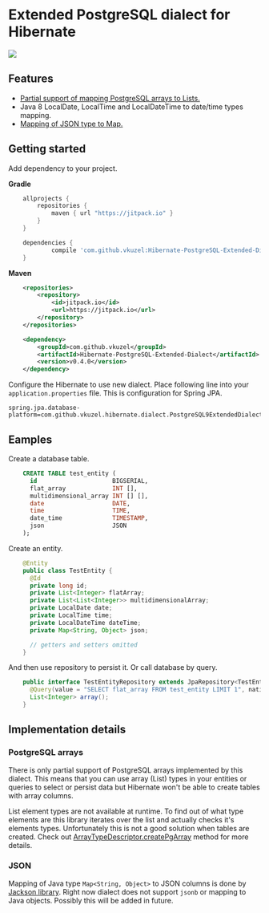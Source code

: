 # Extended PostgreSQL dialect for Hibernate

[![](https://jitpack.io/v/vkuzel/Hibernate-PostgreSQL-Extended-Dialect.svg)](https://jitpack.io/#vkuzel/Hibernate-PostgreSQL-Extended-Dialect)

## Features

* [Partial support of mapping PostgreSQL arrays to Lists.](#postgresql-arrays)
* Java 8 LocalDate, LocalTime and LocalDateTime to date/time types mapping.
* [Mapping of JSON type to Map.](#json)

## Getting started

Add dependency to your project.

**Gradle**
````groovy
    allprojects {
        repositories {
            maven { url "https://jitpack.io" }
        }
    }

    dependencies {
            compile 'com.github.vkuzel:Hibernate-PostgreSQL-Extended-Dialect:v0.4.0'
    }
````
**Maven**
````xml
    <repositories>
		<repository>
		    <id>jitpack.io</id>
		    <url>https://jitpack.io</url>
		</repository>
	</repositories>

    <dependency>
	    <groupId>com.github.vkuzel</groupId>
	    <artifactId>Hibernate-PostgreSQL-Extended-Dialect</artifactId>
	    <version>v0.4.0</version>
	</dependency>
````

Configure the Hibernate to use new dialect. Place following line into your `application.properties` file. This is configuration for Spring JPA.
```
spring.jpa.database-platform=com.github.vkuzel.hibernate.dialect.PostgreSQL9ExtendedDialect
```

## Eamples

Create a database table.

```sql
    CREATE TABLE test_entity (
      id                     BIGSERIAL,
      flat_array             INT [],
      multidimensional_array INT [] [],
      date                   DATE,
      time                   TIME,
      date_time              TIMESTAMP,
      json                   JSON
    );
```
Create an entity.
```java
    @Entity
    public class TestEntity {
      @Id
      private long id;
      private List<Integer> flatArray;
      private List<List<Integer>> multidimensionalArray;
      private LocalDate date;
      private LocalTime time;
      private LocalDateTime dateTime;
      private Map<String, Object> json;

      // getters and setters omitted
    }
```
And then use repository to persist it. Or call database by query.
```java
    public interface TestEntityRepository extends JpaRepository<TestEntity, Long> {
      @Query(value = "SELECT flat_array FROM test_entity LIMIT 1", nativeQuery = true)
      List<Integer> array();
    }
```

## Implementation details

### PostgreSQL arrays

There is only partial support of PostgreSQL arrays implemented by this dialect. This means that you can use array (List) types in your entities or queries to select or persist data but Hibernate won't be able to create tables with array columns.

List element types are not available at runtime. To find out of what type elements are this library iterates over the list and actually checks it's elements types. Unfortunately this is not a good solution when tables are created. Check out [ArrayTypeDescriptor.createPgArray](src/main/java/com/github/vkuzel/hibernate/type/descriptor/java/PostgresArrayTypeDescriptor.java#L40) method for more details.

### JSON

Mapping of Java type `Map<String, Object>` to JSON columns is done by [Jackson library](http://wiki.fasterxml.com/JacksonHome). Right now dialect does not support `jsonb` or mapping to Java objects. Possibly this will be added in future.
